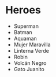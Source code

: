 # Heroes

* Superman
* Batman
* Aquaman
* Mujer Maravilla
* Linterna Verde
* Robin
* Volcán Negro
* Gato Juanito

